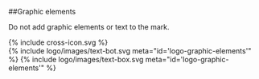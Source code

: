 <section id="logo-page-graphic-elements">
</section>

##Graphic elements

Do not add graphic elements or text to the mark.

<div class="red-cross-spacing">
{% include cross-icon.svg %}
</div>

<div>
{% include logo/images/text-bot.svg meta="id='logo-graphic-elements'" %}
{% include logo/images/text-box.svg meta="id='logo-graphic-elements'" %}
</div>